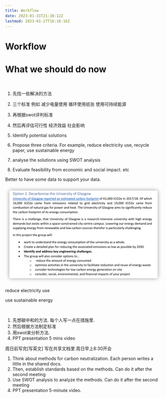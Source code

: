 ```yaml
---
title: Workflow
date: 2023-01-31T21:38:12Z
lastmod: 2023-01-27T16:10:16Z
---
```


# Workflow

# What we should do now

‍

1. 先找一些解决的方法

2. 三个标准 例如 减少电量使用 循环使用纸张 使用可持续能源

3. 再根据swot评判标准
4. 然后再评估可行性  经济效益 社会影响

1. Identify potential solutions
2. Propose three criteria. For example, reduce electricity use, recycle paper, use sustainable energy
3. analyse the solutions using SWOT analysis
4. Evaluate feasibility from economic and social impact. etc

Better to have some data to support your data.

​![image](assets/image-20230127161343-jkj0pyb.png)​

reduce electricity use

use sustainable energy

‍

1. 先想碳中和的方法. 每个人写一点在措施里.
2. 然后根据方法制定标准
3. 用swot来分析方法.
4. PPT presentation 5 mins video

周日前写完[写英文] 写在共享文档里 周日早上8:30开会

1. Think about methods for carbon neutralization. Each person writes a little in the shared docs.
2. Then, establish standards based on the methods. Can do it after the second meeting
3. Use SWOT analysis to analyze the methods. Can do it after the second meeting
4. PPT presentation 5-minute video.

‍
